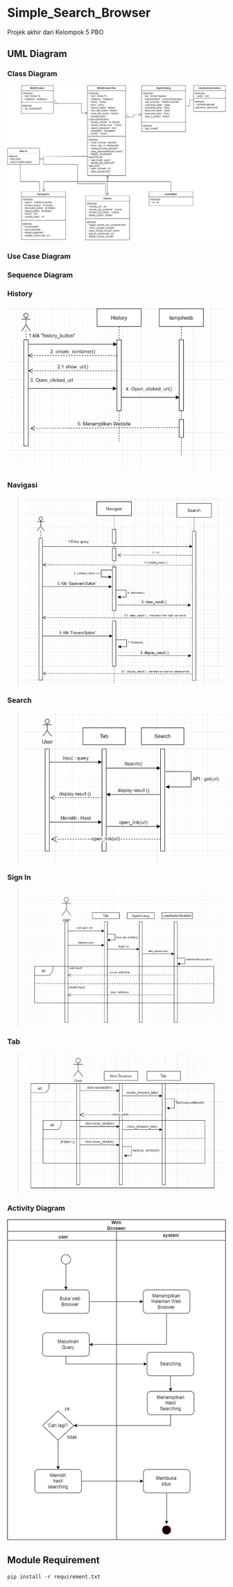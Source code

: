 # Simple_Search_Browser

Projek akhir dari Kelompok 5 PBO

## UML Diagram
### Class Diagram
![Class Diagram](https://github.com/TerserahEnte/Simple_Search_Browser/blob/main/img/class.png?raw=true)
### Use Case Diagram

### Sequence Diagram
### History
![History Sequence Diagram](https://github.com/TerserahEnte/Simple_Search_Browser/blob/main/img/sequence_history.jpg?raw=true)
### Navigasi
> ![Navigasi Sequence Diagram](https://github.com/TerserahEnte/Simple_Search_Browser/blob/main/img/sequence_navigasi.jpg?raw=true)
### Search
> ![Search Sequence Diagram](https://github.com/TerserahEnte/Simple_Search_Browser/blob/main/img/sequence_search.jpg?raw=true)
### Sign In
> ![Sign In Sequence Diagram](https://github.com/TerserahEnte/Simple_Search_Browser/blob/main/img/sequence_signin.jpg?raw=true)
### Tab
> ![Tab Sequence Diagram](https://github.com/TerserahEnte/Simple_Search_Browser/blob/main/img/sequence_tab.jpg?raw=true)
### Activity Diagram
![activity Diagram](https://github.com/TerserahEnte/Simple_Search_Browser/blob/main/img/activity.jpg?raw=true)


## Module Requirement
```
pip install -r requirement.txt
```

